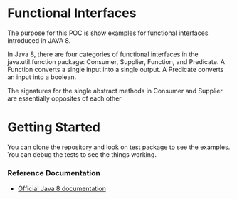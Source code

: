 # Functional Interfaces

The purpose for this POC is show examples for functional interfaces introduced in JAVA 8.

In Java 8, there are four categories of functional interfaces in the java.util.function package:
Consumer, Supplier, Function, and Predicate.
A Function converts a single input into a single output. A Predicate converts an input into
 a boolean.

The signatures for the single abstract methods in Consumer and Supplier are essentially
opposites of each other

# Getting Started
You can clone the repository and look on test package to see the examples.
You can debug the tests to see the things working.

### Reference Documentation

* [Official Java 8 documentation](https://docs.oracle.com/javase/8/docs/api/index.html?java/io/package-summary.html)
